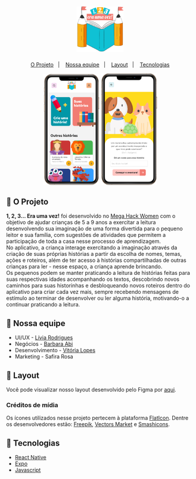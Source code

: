 <h1 align="center">
  <img alt="BeTheHero" src=".github/logo.png" width="25%">
</h1>

<p align="center">
  <a href="#-o-projeto">O Projeto</a>&nbsp;&nbsp;&nbsp;|&nbsp;&nbsp;&nbsp;
  <a href="#-nossa-equipe">Nossa equipe</a>&nbsp;&nbsp;&nbsp;|&nbsp;&nbsp;&nbsp;
  <a href="#-layout">Layout</a>&nbsp;&nbsp;&nbsp;|&nbsp;&nbsp;&nbsp;
  <a href="#rocket-tecnologias">Tecnologias</a>
</p>

<p align="center">
  <img alt="BeTheHero" src=".github/home.png" width="30%">
  <img alt="BeTheHero" src=".github/story.png" width="30%">
</p>

## 🎯 O Projeto
 **1, 2, 3... Era uma vez!** foi desenvolvido no [Mega Hack Women](https://www.megahackwomen.com.br/) com o objetivo de ajudar crianças de 5 a 9 anos a exercitar a leitura desenvolvendo sua imaginação de uma forma divertida para o pequeno leitor e sua família, com sugestões de atividades que permitem a participação de toda a casa nesse processo de aprendizagem.<br>
No aplicativo, a criança interage exercitando a imaginação através da criação de suas próprias histórias a partir da escolha de nomes, temas, ações e roteiros, além de ter acesso à histórias compartilhadas de outras crianças para ler - nesse espaço, a criança aprende brincando.<br>
Os pequenos podem se manter praticando a leitura de histórias feitas para suas respectivas idades acompanhando os textos, descobrindo novos caminhos para suas historinhas e desbloqueando novos roteiros dentro do aplicativo para criar cada vez mais, sempre recebendo mensagens de estímulo ao terminar de desenvolver ou ler alguma história, motivando-o a continuar praticando a leitura.

## 👥 Nossa equipe
- UI/UX - [Lívia Rodrigues](https://www.linkedin.com/in/l%C3%ADvia-rodrigues-1043631b4/)
- Negócios - [Barbara Abi](https://www.linkedin.com/in/barbara-abi/)
- Desenvolvimento - [Vitória Lopes](https://www.linkedin.com/in/vitorialopesdiogo/)
- Marketing - Safira Rosa

## 🔖 Layout
Você pode visualizar nosso layout desenvolvido pelo Figma por [aqui](https://www.figma.com/file/xCTqk8nbkRRv5joe0eAW8R/1-2-3...-Era-uma-vez?node-id=0%3A1).

### Créditos de mídia
Os ícones utilizados nesse projeto pertecem à plataforma [FlatIcon](https://www.flaticon.com/home). Dentre os desenvolvedores estão: [Freepik](https://www.flaticon.com/authors/freepik), [Vectors Market](https://www.flaticon.com/authors/vectors-market) e [Smashicons](https://www.flaticon.com/authors/smashicons).

## :rocket: Tecnologias
- [React Native](https://reactnative.dev/)
- [Expo](https://expo.io/)
- [Javascript](https://developer.mozilla.org/pt-BR/docs/Web/JavaScript)
